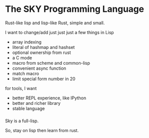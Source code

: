 # The SKY Programming Language

Rust-like lisp and lisp-like Rust, simple and small.

I want to change/add just just just a few things in Lisp

+ array indexing
+ literal of hashmap and hashset
+ optional ownership from rust
+ a C mode
+ macro from scheme and common-lisp
+ convenient async function
+ match macro
+ limit special form number in 20

for tools, I want

+ better REPL experience, like IPython
+ better and richer library
+ stable language


### 

Sky is a full-lisp.

So, stay on lisp then learn from rust.